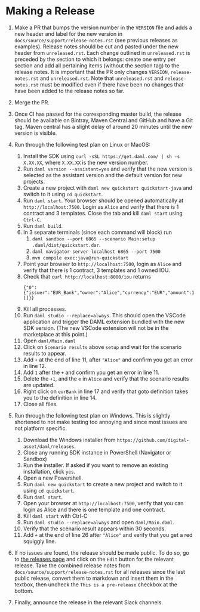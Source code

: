 # Making a Release

1. Make a PR that bumps the version number in the `VERSION`
   file and adds a new header and label for the new version in
   `docs/source/support/release-notes.rst` (see previous releases as examples).
   Release notes should be cut and pasted under the new header from `unreleased.rst`.
   Each change outlined in `unreleased.rst` is preceded by the section to
   which it belongs: create one entry per section and add all pertaining
   items (without the section tag) to the release notes.
   It is important that the PR only changes `VERSION`, `release-notes.rst` and `unreleased.rst`.
   Note that `unreleased.rst` and `release-notes.rst` must be modified even if
   there have been no changes that have been added to the release notes so far.
1. Merge the PR.
1. Once CI has passed for the corresponding master build, the release should be
   available on Bintray, Maven Central and GitHub and have a Git tag.
   Maven central has a slight delay of around 20 minutes until the
   new version is visible.
1. Run through the following test plan on Linux or MacOS:

   1. Install the SDK using `curl -sSL https://get.daml.com/ | sh -s X.XX.XX`,
      where `X.XX.XX` is the new version number.
   1. Run `daml version --assistant=yes` and verify that the new version is
      selected as the assistant version and the default version for new projects.
   1. Create a new project with `daml new quickstart quickstart-java`
      and switch to it using `cd quickstart`.
   1. Run `daml start`. Your browser should be opened automatically at
      `http://localhost:7500`. Login as `Alice` and verify that there is
      1 contract and 3 templates. Close the tab and kill `daml
      start` using `Ctrl-C`.
   1. Run `daml build`.
   1. In 3 separate terminals (since each command will block) run
      1. `daml sandbox --port 6865 --scenario Main:setup .daml/dist/quickstart.dar`.
      1. `daml navigator server localhost 6865 --port 7500`
      1. `mvn compile exec:java@run-quickstart`
   1. Point your browser to `http://localhost:7500`, 
      login as `Alice` and verify that there is 1 contract, 3 templates and 1 owned IOU.
   1. Check that `curl http://localhost:8080/iou` returns
      ```
      {"0":{"issuer":"EUR_Bank","owner":"Alice","currency":"EUR","amount":100.0,"observers":[]}}
      ```
   1. Kill all processes.
   1. Run `daml studio --replace=always`.
      This should open the VSCode application and trigger the DAML extension
      bundled with the new SDK version.
      (The new VSCode extension will not be in the marketplace at this point.)
   1. Open `daml/Main.daml`
   1. Click on `Scenario results` above `setup` and wait for the scenario results 
      to appear.
   1. Add `+` at the end of line 11, after `"Alice"` and confirm you get an
      error in line 12.
   1. Add `1` after the `+` and confirm you get an error in line 11.
   1. Delete the `+1`, and the `e` in `Alice` and verify that the scenario results 
      are updated.
   1. Right click on `eurBank` in line 17 and verify that goto
      definition takes you to the definition in line 14.
   1. Close all files.

1. Run through the following test plan on Windows.
   This is slightly shortened to not make testing too annoying and
   since most issues are not platform specific.

   1. Download the Windows installer from `https://github.com/digital-asset/daml/releases`.
   1. Close any running SDK instance in PowerShell (Navigator or Sandbox)
   1. Run the installer. If asked if you want to remove an existing installation, click `yes`.
   1. Open a new Powershell.
   1. Run `daml new quickstart` to create a new project 
      and switch to it using `cd quickstart`.
   1. Run `daml start`.
   1. Open your browser at `http://localhost:7500`, verify that you
      can login as Alice and there is one template and one contract.
   1. Kill `daml start` with Ctrl-C
   1. Run `daml studio --replace=always` and open `daml/Main.daml`.
   1. Verify that the scenario result appears within 30 seconds.
   1. Add `+` at the end of line 26 after `"Alice"` and verify that you get a red squiggly line.

1. If no issues are found, the release should be made public. To do so, go to
   [the releases page](https://github.com/digital-asset/daml/releases)
   and click on the `Edit` button for the relevant release. Take the
   combined release notes from `docs/source/support/release-notes.rst`
   for all releases since the last public release, convert them to
   markdown and insert them in the textbox, then uncheck the `This is
   a pre-release` checkbox at the bottom.
1. Finally, announce the release in the relevant Slack channels.

